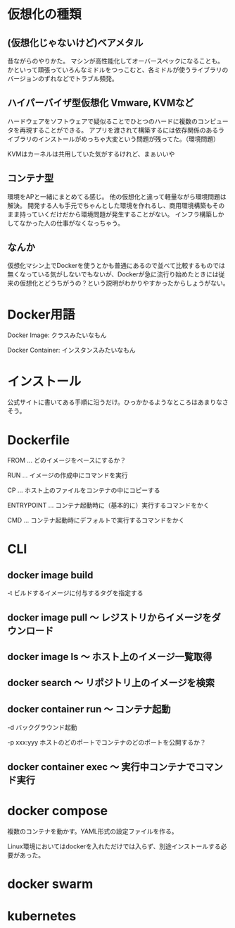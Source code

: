 
# 仮想化の種類

## (仮想化じゃないけど)ベアメタル

昔ながらのやりかた。
マシンが高性能化してオーバースペックになることも。
かといって頑張っていろんなミドルをつっこむと、各ミドルが使うライブラリのバージョンのずれなどでトラブル頻発。

## ハイパーバイザ型仮想化 Vmware, KVMなど

ハードウェアをソフトウェアで疑似ることでひとつのハードに複数のコンピュータを再現することができる。
アプリを渡されて構築するには依存関係のあるライブラリのインストールがめっちゃ大変という問題が残ってた。（環境問題）

KVMはカーネルは共用していた気がするけれど、まぁいいや

## コンテナ型

環境をAPと一緒にまとめてる感じ。
他の仮想化と違って軽量ながら環境問題は解決。
開発する人も手元でちゃんとした環境を作れるし、商用環境構築もそのまま持っていくだけだから環境問題が発生することがない。
インフラ構築しかしてなかった人の仕事がなくなっちゃう。

## なんか

仮想化マシン上でDockerを使うとかも普通にあるので並べて比較するものでは無くなっている気がしないでもないが、Dockerが急に流行り始めたときには従来の仮想化とどうちがうの？という説明がわかりやすかったからしょうがない。

# Docker用語

Docker Image: クラスみたいなもん

Docker Container: インスタンスみたいなもん


# インストール

公式サイトに書いてある手順に沿うだけ。ひっかかるようなところはあまりなさそう。


# Dockerfile

FROM ... どのイメージをベースにするか？

RUN ... イメージの作成中にコマンドを実行

CP ... ホスト上のファイルをコンテナの中にコピーする

ENTRYPOINT ... コンテナ起動時に（基本的に）実行するコマンドをかく

CMD ... コンテナ起動時にデフォルトで実行するコマンドをかく


# CLI 

## docker image build

-t ビルドするイメージに付与するタグを指定する

## docker image pull 〜 レジストリからイメージをダウンロード


## docker image ls 〜 ホスト上のイメージ一覧取得


## docker search 〜 リポジトリ上のイメージを検索


## docker container run 〜 コンテナ起動

-d バックグラウンド起動

-p xxx:yyy  ホストのどのポートでコンテナのどのポートを公開するか？

## docker container exec 〜 実行中コンテナでコマンド実行


# docker compose

複数のコンテナを動かす。YAML形式の設定ファイルを作る。

Linux環境においてはdockerを入れただけでは入らず、別途インストールする必要があった。


# docker swarm


# kubernetes




